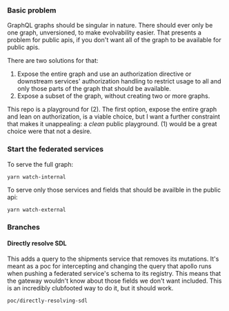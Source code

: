 ### Basic problem
GraphQL graphs should be singular in nature. There should ever only be one graph, unversioned, to make evolvability easier. That presents a problem for public apis, if you don't want all of the graph to be available for public apis.

There are two solutions for that:

1) Expose the entire graph and use an authorization directive or downstream services' authorization handling to restrict usage to all and only those parts of the graph that should be available.
2) Expose a subset of the graph, without creating two or more graphs.

This repo is a playground for (2). The first option, expose the entire graph and lean on authorization, is a viable choice, but I want a further constraint that makes it unappealing: a _clean_ public playground. (1) would be a great choice were that not a desire.

### Start the federated services
To serve the full graph:
```
yarn watch-internal
```

To serve only those services and fields that should be availble in the public api:
```
yarn watch-external
```

### Branches
#### Directly resolve SDL
This adds a query to the shipments service that removes its mutations. It's meant as a poc for intercepting and changing the query that apollo runs when pushing a federated service's schema to its registry. This means that the gateway wouldn't know about those fields we don't want included. This is an incredibly clubfooted way to do it, but it should work.

`poc/directly-resolving-sdl`


